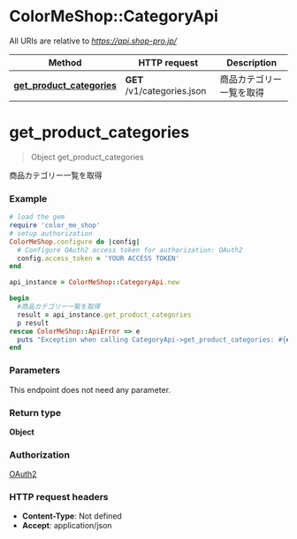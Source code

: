 # ColorMeShop::CategoryApi

All URIs are relative to *https://api.shop-pro.jp/*

Method | HTTP request | Description
------------- | ------------- | -------------
[**get_product_categories**](CategoryApi.md#get_product_categories) | **GET** /v1/categories.json | 商品カテゴリー一覧を取得


# **get_product_categories**
> Object get_product_categories

商品カテゴリー一覧を取得

### Example
```ruby
# load the gem
require 'color_me_shop'
# setup authorization
ColorMeShop.configure do |config|
  # Configure OAuth2 access token for authorization: OAuth2
  config.access_token = 'YOUR ACCESS TOKEN'
end

api_instance = ColorMeShop::CategoryApi.new

begin
  #商品カテゴリー一覧を取得
  result = api_instance.get_product_categories
  p result
rescue ColorMeShop::ApiError => e
  puts "Exception when calling CategoryApi->get_product_categories: #{e}"
end
```

### Parameters
This endpoint does not need any parameter.

### Return type

**Object**

### Authorization

[OAuth2](../README.md#OAuth2)

### HTTP request headers

 - **Content-Type**: Not defined
 - **Accept**: application/json



